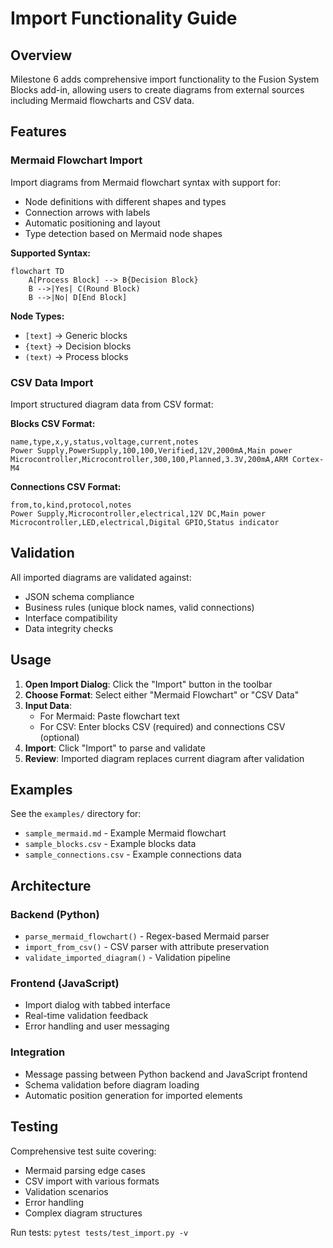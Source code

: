 # Import Functionality Guide

## Overview
Milestone 6 adds comprehensive import functionality to the Fusion System Blocks add-in, allowing users to create diagrams from external sources including Mermaid flowcharts and CSV data.

## Features

### Mermaid Flowchart Import
Import diagrams from Mermaid flowchart syntax with support for:
- Node definitions with different shapes and types
- Connection arrows with labels
- Automatic positioning and layout
- Type detection based on Mermaid node shapes

**Supported Syntax:**
```mermaid
flowchart TD
    A[Process Block] --> B{Decision Block}
    B -->|Yes| C(Round Block)
    B -->|No| D[End Block]
```

**Node Types:**
- `[text]` → Generic blocks
- `{text}` → Decision blocks  
- `(text)` → Process blocks

### CSV Data Import
Import structured diagram data from CSV format:

**Blocks CSV Format:**
```csv
name,type,x,y,status,voltage,current,notes
Power Supply,PowerSupply,100,100,Verified,12V,2000mA,Main power
Microcontroller,Microcontroller,300,100,Planned,3.3V,200mA,ARM Cortex-M4
```

**Connections CSV Format:**
```csv
from,to,kind,protocol,notes
Power Supply,Microcontroller,electrical,12V DC,Main power
Microcontroller,LED,electrical,Digital GPIO,Status indicator
```

## Validation
All imported diagrams are validated against:
- JSON schema compliance
- Business rules (unique block names, valid connections)
- Interface compatibility
- Data integrity checks

## Usage

1. **Open Import Dialog**: Click the "Import" button in the toolbar
2. **Choose Format**: Select either "Mermaid Flowchart" or "CSV Data"
3. **Input Data**: 
   - For Mermaid: Paste flowchart text
   - For CSV: Enter blocks CSV (required) and connections CSV (optional)
4. **Import**: Click "Import" to parse and validate
5. **Review**: Imported diagram replaces current diagram after validation

## Examples
See the `examples/` directory for:
- `sample_mermaid.md` - Example Mermaid flowchart
- `sample_blocks.csv` - Example blocks data
- `sample_connections.csv` - Example connections data

## Architecture

### Backend (Python)
- `parse_mermaid_flowchart()` - Regex-based Mermaid parser
- `import_from_csv()` - CSV parser with attribute preservation
- `validate_imported_diagram()` - Validation pipeline

### Frontend (JavaScript)
- Import dialog with tabbed interface
- Real-time validation feedback
- Error handling and user messaging

### Integration
- Message passing between Python backend and JavaScript frontend
- Schema validation before diagram loading
- Automatic position generation for imported elements

## Testing
Comprehensive test suite covering:
- Mermaid parsing edge cases
- CSV import with various formats
- Validation scenarios
- Error handling
- Complex diagram structures

Run tests: `pytest tests/test_import.py -v`